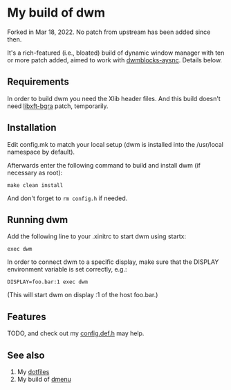 # My build of dwm
Forked in Mar 18, 2022. No patch from upstream has been added since then.

It's a rich-featured (i.e., bloated) build of dynamic window manager with ten
or more patch added, aimed to work with
[dwmblocks-aysnc](https://github.com/UtkarshVerma/dwmblocks-async). Details
below.

## Requirements
In order to build dwm you need the Xlib header files. And this build doesn't
need [libxft-bgra](https://github.com/uditkarode/libxft-bgra) patch,
temporarily.


## Installation
Edit config.mk to match your local setup (dwm is installed into
the /usr/local namespace by default).

Afterwards enter the following command to build and install dwm (if
necessary as root):
```
make clean install
```

And don't forget to `rm config.h` if needed.

## Running dwm
Add the following line to your .xinitrc to start dwm using startx:
```
exec dwm
```
In order to connect dwm to a specific display, make sure that
the DISPLAY environment variable is set correctly, e.g.:
```
DISPLAY=foo.bar:1 exec dwm
```
(This will start dwm on display :1 of the host foo.bar.)

## Features
TODO, and check out my [config.def.h](config.def.h) may help.

## See also
1. My [dotfiles](https://github.com/yuandi42/dotfiles)
1. My build of [dmenu](https://github.com/yuandi42/dmenu-yuandi42)
